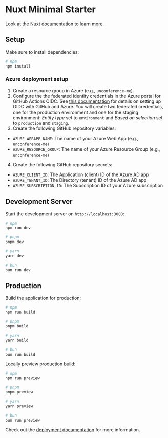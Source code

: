 # Nuxt Minimal Starter

Look at the [Nuxt documentation](https://nuxt.com/docs/getting-started/introduction) to learn more.

## Setup

Make sure to install dependencies:

```bash
# npm
npm install
```

### Azure deployment setup
1. Create a resource group in Azure (e.g., `unconference-me`).
2. Configure the the federated identity credentials in the Azure portal for GitHub Actions OIDC. See [this documentation](https://learn.microsoft.com/en-us/azure/developer/github/connect-from-azure-openid-connect) for details on setting up OIDC with GitHub and Azure. You will create two federated credentials, one for the production environment and one for the staging environment: *Entity type* set to `environment` and *Based on selection* set to `production` and `staging`.
3. Create the following GitHub repository variables:
  - `AZURE_WEBAPP_NAME`: The name of your Azure Web App (e.g., `unconference-me`)
  - `AZURE_RESOURCE_GROUP`: The name of your Azure Resource Group (e.g., `unconference-me`)
4. Create the following GitHub repository secrets:
  - `AZURE_CLIENT_ID`: The Application (client) ID of the Azure AD app
  - `AZURE_TENANT_ID`: The Directory (tenant) ID of the Azure AD app
  - `AZURE_SUBSCRIPTION_ID`: The Subscription ID of your Azure subscription


## Development Server

Start the development server on `http://localhost:3000`:

```bash
# npm
npm run dev

# pnpm
pnpm dev

# yarn
yarn dev

# bun
bun run dev
```

## Production

Build the application for production:

```bash
# npm
npm run build

# pnpm
pnpm build

# yarn
yarn build

# bun
bun run build
```

Locally preview production build:

```bash
# npm
npm run preview

# pnpm
pnpm preview

# yarn
yarn preview

# bun
bun run preview
```

Check out the [deployment documentation](https://nuxt.com/docs/getting-started/deployment) for more information.
